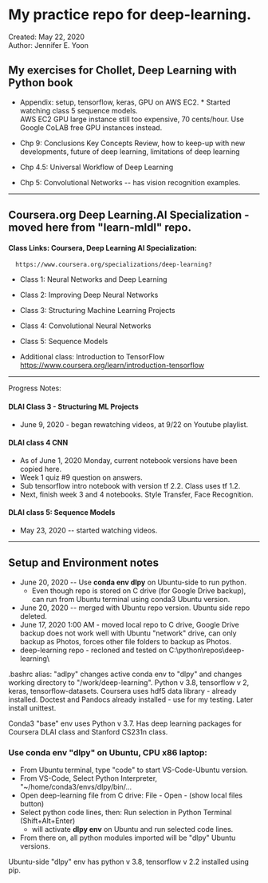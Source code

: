 # My practice repo for deep-learning.  

Created: May 22, 2020  
Author: Jennifer E. Yoon

## My exercises for Chollet, Deep Learning with Python book  

  * Appendix: setup, tensorflow, keras, GPU on AWS EC2. * Started watching class 5 sequence models.  
    AWS EC2 GPU large instance still too expensive, 70 cents/hour. Use Google CoLAB free GPU instances instead. 
  
  * Chp 9: Conclusions 
    Key Concepts Review, how to keep-up with new developments, future of deep learning, limitations of deep learning
  
  * Chp 4.5: Universal Workflow of Deep Learning  
  
  * Chp 5: Convolutional Networks -- has vision recognition examples.  
  
---     

## Coursera.org Deep Learning.AI Specialization - moved here from "learn-mldl" repo.   
  
#### Class Links: Coursera, Deep Learning AI Specialization:       
      https://www.coursera.org/specializations/deep-learning?  
      
 * Class 1: Neural Networks and Deep Learning   
 
 * Class 2: Improving Deep Neural Networks  
 
 * Class 3: Structuring Machine Learning Projects  
 
 * Class 4: Convolutional Neural Networks   
   
 * Class 5: Sequence Models    
   
 * Additional class: Introduction to TensorFlow  
      https://www.coursera.org/learn/introduction-tensorflow  
      
---  

Progress Notes:  

#### DLAI Class 3 - Structuring ML Projects  
  * June 9, 2020 - began rewatching videos, at 9/22 on Youtube playlist.  
  
#### DLAI class 4 CNN 
  * As of June 1, 2020 Monday, current notebook versions have been copied here.    
  * Week 1 quiz #9 question on answers.  
  * Sub tensorflow intro notebook with version tf 2.2.  Class uses tf 1.2.  
  * Next, finish week 3 and 4 notebooks. Style Transfer, Face Recognition.  
  
#### DLAI class 5: Sequence Models 
  * May 23, 2020 -- started watching videos.  

---  

## Setup and Environment notes  

  * June 20, 2020 -- Use **conda env dlpy** on Ubuntu-side to run python.  
      - Even though repo is stored on C drive (for Google Drive backup), can run from Ubuntu terminal using conda3 Ubuntu version. 
  * June 20, 2020 -- merged with Ubuntu repo version.  Ubuntu side repo deleted. 
  * June 17, 2020 1:00 AM - moved local repo to C drive, Google Drive backup does not work well with Ubuntu "network" drive, can only backup as Photos, forces other file folders to backup as Photos.  
  * deep-learning repo - recloned and tested on C:\python\repos\deep-learning\  

.bashrc alias: "adlpy" changes active conda env to "dlpy" and changes working directory to "/work/deep-learning".  Python v 3.8, tensorflow v 2, keras, tensorflow-datasets.  Coursera uses hdf5 data library - already installed.  Doctest and Pandocs already installed - use for my testing.  Later install unittest.  

Conda3 "base" env uses Python v 3.7. Has deep learning packages for Coursera DLAI class and Stanford CS231n class.  

### Use conda env "dlpy" on Ubuntu, CPU x86 laptop:  

  * From Ubuntu terminal, type "code" to start VS-Code-Ubuntu version.    
  * From VS-Code, Select Python Interpreter, "~/home/conda3/envs/dlpy/bin/...  
  * Open deep-learning file from C drive:  File - Open - (show local files button)  
  * Select python code lines, then: Run selection in Python Terminal (Shift+Alt+Enter)  
      - will activate **dlpy env** on Ubuntu and run selected code lines.  
  * From there on, all python modules imported will be "dlpy" Ubuntu versions.  
  
Ubuntu-side "dlpy" env has python v 3.8, tensorflow v 2.2 installed using pip.    




